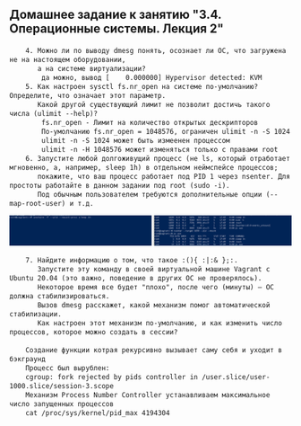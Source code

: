 ## Домашнее задание к занятию "3.4. Операционные системы. Лекция 2"


        4. Можно ли по выводу dmesg понять, осознает ли ОС, что загружена не на настоящем оборудовании,
           а на системе виртуализации?
            да можно, вывод [    0.000000] Hypervisor detected: KVM
        5. Как настроен sysctl fs.nr_open на системе по-умолчанию? Определите, что означает этот параметр. 
           Какой другой существующий лимит не позволит достичь такого числа (ulimit --help)?
            fs.nr_open - Лимит на количество открытых дескрипторов
            По-умолчанию fs.nr_open = 1048576, ограничен ulimit -n -S 1024 
            ulimit -n -S 1024 может быть измеенен процессом
            ulimit -n -H 1048576 может изменяться только с правами root
        6. Запустите любой долгоживущий процесс (не ls, который отработает мгновенно, а, например, sleep 1h) в отдельном неймспейсе процессов;
           покажите, что ваш процесс работает под PID 1 через nsenter. Для простоты работайте в данном задании под root (sudo -i).
           Под обычным пользователем требуются дополнительные опции (--map-root-user) и т.д.
![img_1.png](img_1.png)

        7. Найдите информацию о том, что такое :(){ :|:& };:. 
           Запустите эту команду в своей виртуальной машине Vagrant с Ubuntu 20.04 (это важно, поведение в других ОС не проверялось).
           Некоторое время все будет "плохо", после чего (минуты) – ОС должна стабилизироваться. 
           Вызов dmesg расскажет, какой механизм помог автоматической стабилизации. 
           Как настроен этот механизм по-умолчанию, и как изменить число процессов, которое можно создать в сессии?
           
        Создание функции котрая рекурсивно вызывает саму себя и уходит в бэкграунд
        Процесс был вырублен:
        cgroup: fork rejected by pids controller in /user.slice/user-1000.slice/session-3.scope
        Механизм Process Number Controller устанавливаем максимальное число запущенных процессов
        cat /proc/sys/kernel/pid_max 4194304

        
